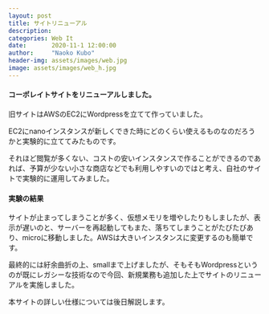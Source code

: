 ```yaml
---
layout: post
title: サイトリニューアル
description: 
categories: Web It
date:       2020-11-1 12:00:00
author:     "Naoko Kubo"
header-img: assets/images/web.jpg
image: assets/images/web_h.jpg
---
```


<h4 class="blogtitle">コーポレイトサイトをリニューアルしました。</h4>
<p>旧サイトはAWSのEC2にWordpressを立てて作っていました。</p>
<p>EC2にnanoインスタンスが新しくできた時にどのくらい使えるものなのだろうかと実験的に立ててみたものです。</p>
<p>それほど閲覧が多くない、コストの安いインスタンスで作ることができるのであれば、予算が少ない小さな商店などでも利用しやすいのではと考え、自社のサイトで実験的に運用してみました。</p>
<h4 class="blogtitle">実験の結果</h4>
<p>サイトが止まってしまうことが多く、仮想メモリを増やしたりもしましたが、表示が遅いのと、サーバーを再起動してもまた、落ちてしまうことがたびたびあり、microに移動しました。AWSは大きいインスタンスに変更するのも簡単です。</p>
<p>最終的には紆余曲折の上、smallまで上げましたが、そもそもWordpressというのが既にレガシーな技術なので今回、新規業務も追加した上でサイトのリニューアルを実施しました。</p>
<p>本サイトの詳しい仕様については後日解説します。</p>
